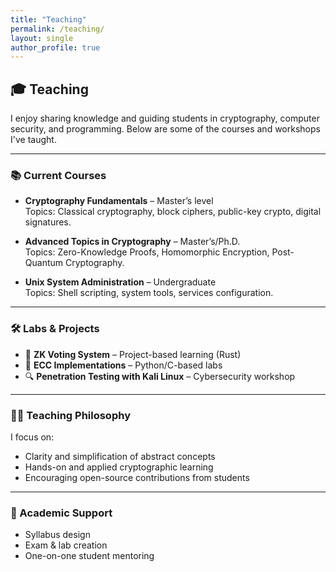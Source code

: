 ```yaml
---
title: "Teaching"
permalink: /teaching/
layout: single
author_profile: true
---
```


## 🎓 Teaching

I enjoy sharing knowledge and guiding students in cryptography, computer security, and programming. Below are some of the courses and workshops I've taught.

---

### 📚 Current Courses

- **Cryptography Fundamentals** – Master’s level  
  Topics: Classical cryptography, block ciphers, public-key crypto, digital signatures.

- **Advanced Topics in Cryptography** – Master’s/Ph.D.  
  Topics: Zero-Knowledge Proofs, Homomorphic Encryption, Post-Quantum Cryptography.

- **Unix System Administration** – Undergraduate  
  Topics: Shell scripting, system tools, services configuration.

---

### 🛠️ Labs & Projects

- 🔐 **ZK Voting System** – Project-based learning (Rust)  
- 🧮 **ECC Implementations** – Python/C-based labs  
- 🔍 **Penetration Testing with Kali Linux** – Cybersecurity workshop

---

### 🧑‍🏫 Teaching Philosophy

I focus on:

- Clarity and simplification of abstract concepts  
- Hands-on and applied cryptographic learning  
- Encouraging open-source contributions from students

---

### 📄 Academic Support

- Syllabus design  
- Exam & lab creation  
- One-on-one student mentoring
